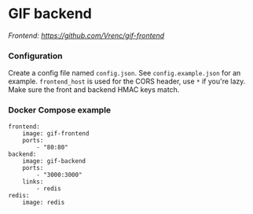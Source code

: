 GIF backend
===============

*Frontend: https://github.com/Vrenc/gif-frontend*

### Configuration
Create a config file named `config.json`. See `config.example.json` for an example. `frontend_host` is used for the CORS header, use `*` if you're lazy. Make sure the front and backend HMAC keys match.

### Docker Compose example
```
frontend:
    image: gif-frontend
    ports:
        - "80:80"
backend:
    image: gif-backend
    ports:
        - "3000:3000"
    links:
        - redis
redis:
    image: redis
```
